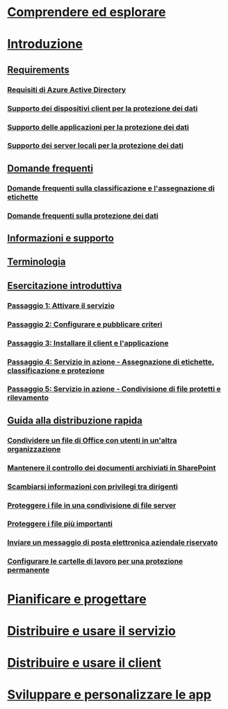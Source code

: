 # [Comprendere ed esplorare](/information-protection/understand-explore/what-is-information-protection)
# [Introduzione](requirements-azure-rms.md)
## [Requirements](requirements.md)
### [Requisiti di Azure Active Directory](requirements-azure-ad.md)
### [Supporto dei dispositivi client per la protezione dei dati](requirements-client-devices.md)
### [Supporto delle applicazioni per la protezione dei dati](requirements-applications.md)
### [Supporto dei server locali per la protezione dei dati](requirements-servers.md)
## [Domande frequenti](faqs.md)
### [Domande frequenti sulla classificazione e l'assegnazione di etichette](faqs-infoprotect.md)
### [Domande frequenti sulla protezione dei dati](faqs-rms.md)
## [Informazioni e supporto](information-support.md)
## [Terminologia](terminology.md)
## [Esercitazione introduttiva](infoprotect-quick-start-tutorial.md)
### [Passaggio 1: Attivare il servizio](infoprotect-tutorial-step1.md)
### [Passaggio 2: Configurare e pubblicare criteri](infoprotect-tutorial-step2.md)
### [Passaggio 3: Installare il client e l'applicazione](infoprotect-tutorial-step3.md)
### [Passaggio 4: Servizio in azione - Assegnazione di etichette, classificazione e protezione](infoprotect-tutorial-step4.md)
### [Passaggio 5: Servizio in azione - Condivisione di file protetti e rilevamento](infoprotect-tutorial-step5.md)
## [Guida alla distribuzione rapida](rapid-deployment-guide.md)
### [Condividere un file di Office con utenti in un'altra organizzazione](scenario-share-office-file-externally.md)
### [Mantenere il controllo dei documenti archiviati in SharePoint](scenario-sharepoint.md)
### [Scambiarsi informazioni con privilegi tra dirigenti](scenario-executives-email.md)
### [Proteggere i file in una condivisione di file server](scenario-fci.md)
### [Proteggere i file più importanti](scenario-secure-most-valuable-files.md)
### [Inviare un messaggio di posta elettronica aziendale riservato](scenario-company-confidential-email.md)
### [Configurare le cartelle di lavoro per una protezione permanente](scenario-work-folders.md)
# [Pianificare e progettare](/information-protection/plan-design/deployment-roadmap)
# [Distribuire e usare il servizio](/information-protection/deploy-use/activate-service)
# [Distribuire e usare il client](/information-protection/rms-client/use-client)
# [Sviluppare e personalizzare le app](/information-protection/develop/developers-guide)



<!--HONumber=Jan17_HO4-->


